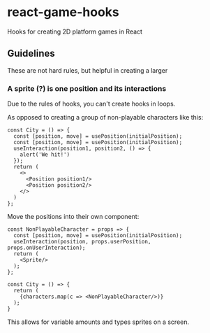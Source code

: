 # react-game-hooks
Hooks for creating 2D platform games in React 

## Guidelines

These are not hard rules, but helpful in creating a larger 

### A sprite (?) is one position and its interactions

Due to the rules of hooks, you can't create hooks in loops.

As opposed to creating a group of non-playable characters like this:

```
const City = () => {
  const [position, move] = usePosition(initialPosition);
  const [position, move] = usePosition(initialPosition);
  useInteraction(position1, position2, () => {
    alert('We hit!')
  });
  return (
    <>
      <Position position1/>
      <Position position2/>
    </>
  )
};
```

Move the positions into their own component:

```
const NonPlayableCharacter = props => {
  const [position, move] = usePosition(initialPosition);
  useInteraction(position, props.userPosition, props.onUserInteraction);
  return (
    <Sprite/>
  );
};
    
const City = () => {
  return (
    {characters.map(c => <NonPlayableCharacter/>)}
  );
}

```

This allows for variable amounts and types sprites on a screen.
